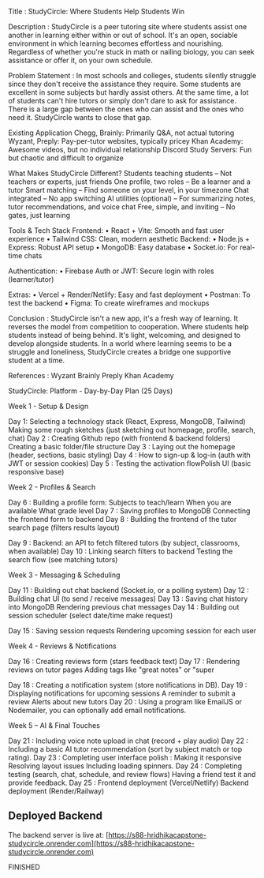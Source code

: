 Title : StudyCircle: Where Students Help Students Win

Description : StudyCircle is a peer tutoring site where students assist one another in learning either within or out of school. It's an open, sociable environment in which learning becomes effortless and nourishing. Regardless of whether you're stuck in math or nailing biology, you can seek assistance or offer it, on your own schedule.

Problem Statement : In most schools and colleges, students silently struggle since they don't receive the assistance they require. Some students are excellent in some subjects but hardly assist others. At the same time, a lot of students can't hire tutors or simply don't dare to ask for assistance. There is a large gap between the ones who can assist and the ones who need it. StudyCircle wants to close that gap.

Existing Application Chegg, Brainly: Primarily Q&A, not actual tutoring Wyzant, Preply: Pay-per-tutor websites, typically pricey Khan Academy: Awesome videos, but no individual relationship Discord Study Servers: Fun but chaotic and difficult to organize

What Makes StudyCircle Different? Students teaching students – Not teachers or experts, just friends One profile, two roles – Be a learner and a tutor Smart matching – Find someone on your level, in your timezone Chat integrated – No app switching AI utilities (optional) – For summarizing notes, tutor recommendations, and voice chat Free, simple, and inviting – No gates, just learning

Tools & Tech Stack Frontend: • React + Vite: Smooth and fast user experience • Tailwind CSS: Clean, modern aesthetic Backend: • Node.js + Express: Robust API setup • MongoDB: Easy database • Socket.io: For real-time chats

Authentication: • Firebase Auth or JWT: Secure login with roles (learner/tutor)

Extras: • Vercel + Render/Netlify: Easy and fast deployment • Postman: To test the backend • Figma: To create wireframes and mockups

Conclusion : StudyCircle isn't a new app, it's a fresh way of learning. It reverses the model from competition to cooperation. Where students help students instead of being behind. It's light, welcoming, and designed to develop alongside students. In a world where learning seems to be a struggle and loneliness, StudyCircle creates a bridge one supportive student at a time.

References : Wyzant Brainly
Preply Khan Academy

StudyCircle: Platform - Day-by-Day Plan (25 Days)

Week 1 - Setup & Design

Day 1: Selecting a technology stack (React, Express, MongoDB, Tailwind) Making some rough sketches (just sketching out homepage, profile, search, chat) Day 2 : Creating Github repo (with frontend & backend folders) Creating a basic folder/file structure Day 3 : Laying out the homepage (header, sections, basic styling) Day 4 : How to sign-up & log-in (auth with JWT or session cookies) Day 5 : Testing the activation flowPolish UI (basic responsive base)

Week 2 - Profiles & Search

Day 6 : Building a profile form: Subjects to teach/learn When you are available What grade level Day 7 : Saving profiles to MongoDB Connecting the frontend form to backend Day 8 : Building the frontend of the tutor search page (filters results layout)

Day 9 : Backend: an API to fetch filtered tutors (by subject, classrooms, when available) Day 10 : Linking search filters to backend Testing the search flow (see matching tutors)

Week 3 - Messaging & Scheduling

Day 11 : Building out chat backend (Socket.io, or a polling system) Day 12 : Building chat UI (to send / receive messages) Day 13 : Saving chat history into MongoDB Rendering previous chat messages Day 14 : Building out session scheduler (select date/time make request)

Day 15 : Saving session requests Rendering upcoming session for each user

Week 4 - Reviews & Notifications

Day 16 : Creating reviews form (stars feedback text) Day 17 : Rendering reviews on tutor pages Adding tags like "great notes" or "super

Day 18 : Creating a notification system (store notifications in DB). Day 19 : Displaying notifications for upcoming sessions A reminder to submit a review Alerts about new tutors Day 20 : Using a program like EmailJS or Nodemailer, you can optionally add email notifications.

Week 5 – AI & Final Touches

Day 21 : Including voice note upload in chat (record + play audio) Day 22 : Including a basic AI tutor recommendation (sort by subject match or top rating). Day 23 : Completing user interface polish : Making it responsive Resolving layout issues Including loading spinners. Day 24 : Completing testing (search, chat, schedule, and review flows) Having a friend test it and provide feedback. Day 25 : Frontend deployment (Vercel/Netlify) Backend deployment (Render/Railway)


## Deployed Backend

The backend server is live at: [https://s88-hridhikacapstone-studycircle.onrender.com](https://s88-hridhikacapstone-studycircle.onrender.com)

FINISHED
